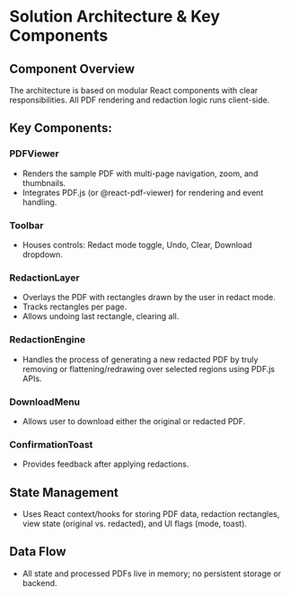 # Solution Architecture & Key Components

## Component Overview
The architecture is based on modular React components with clear responsibilities. All PDF rendering and redaction logic runs client-side.

## Key Components:

### PDFViewer
- Renders the sample PDF with multi-page navigation, zoom, and thumbnails.
- Integrates PDF.js (or @react-pdf-viewer) for rendering and event handling.

### Toolbar
- Houses controls: Redact mode toggle, Undo, Clear, Download dropdown.

### RedactionLayer
- Overlays the PDF with rectangles drawn by the user in redact mode.
- Tracks rectangles per page.
- Allows undoing last rectangle, clearing all.

### RedactionEngine
- Handles the process of generating a new redacted PDF by truly removing or flattening/redrawing over selected regions using PDF.js APIs.

### DownloadMenu
- Allows user to download either the original or redacted PDF.

### ConfirmationToast
- Provides feedback after applying redactions.

## State Management
- Uses React context/hooks for storing PDF data, redaction rectangles, view state (original vs. redacted), and UI flags (mode, toast).

## Data Flow
- All state and processed PDFs live in memory; no persistent storage or backend. 